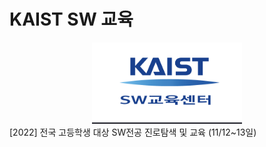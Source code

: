 <h1>KAIST SW 교육</h1>

<div align=center> 
  <img src = "./img/sw.png">
</div>
[2022] 전국 고등학생 대상 SW전공 진로탐색 및 교육 (11/12~13일)
